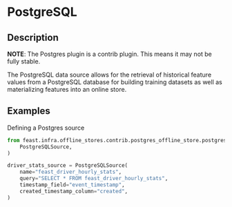 # PostgreSQL

## Description

**NOTE**: The Postgres plugin is a contrib plugin. This means it may not be fully stable.


The PostgreSQL data source allows for the retrieval of historical feature values from a PostgreSQL database for building training datasets as well as materializing features into an online store.

## Examples

Defining a Postgres source

```python
from feast.infra.offline_stores.contrib.postgres_offline_store.postgres_source import (
    PostgreSQLSource,
)

driver_stats_source = PostgreSQLSource(
    name="feast_driver_hourly_stats",
    query="SELECT * FROM feast_driver_hourly_stats",
    timestamp_field="event_timestamp",
    created_timestamp_column="created",
)
```

